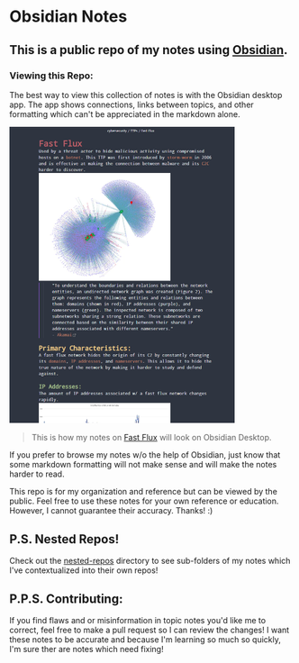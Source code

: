 # Obsidian Notes
## This is a public repo of my notes using [Obsidian](https://obsidian.md/).

### Viewing this Repo:
The best way to view this collection of notes is with the Obsidian desktop app. The app shows connections, links between topics, and other formatting which can't be appreciated in the markdown alone.

<picture>

<img src=cybersecurity/cybersecurity-pics/fast-flux-README-pic.png width="400">

</picture>
<br>

> This is how my notes on [Fast Flux](cybersecurity/TTPs/c2/fast-flux.md) will look on Obsidian Desktop.

If you prefer to browse my notes w/o the help of Obsidian, just know that some markdown formatting will not make sense and will make the notes harder to read.

This repo is for my organization and reference but can be viewed by the public. Feel free to use these notes for your own reference or education. However, I cannot guarantee their accuracy. Thanks! :)

## P.S. Nested Repos!
Check out the [nested-repos](https://github.com/TrshPuppy/obsidian-notes/tree/main/nested-repos) directory to see sub-folders of my notes which I've contextualized into their own repos!

## P.P.S. Contributing:
If you find flaws and or misinformation in topic notes you'd like me to correct, feel free to make a pull request so I can review the changes! I want these notes to be accurate and because I'm learning so much so quickly, I'm sure ther are notes which need fixing!



